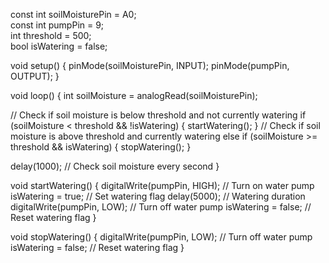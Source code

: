 const int soilMoisturePin = A0;    
const int pumpPin = 9;            
int threshold = 500;          
bool isWatering = false;          

void setup() {
  pinMode(soilMoisturePin, INPUT);
  pinMode(pumpPin, OUTPUT);
}

void loop() {
  int soilMoisture = analogRead(soilMoisturePin);

  // Check if soil moisture is below threshold and not currently watering
  if (soilMoisture < threshold && !isWatering) {
    startWatering();
  } 
  // Check if soil moisture is above threshold and currently watering
  else if (soilMoisture >= threshold && isWatering) {
    stopWatering();
  }
  
  delay(1000); // Check soil moisture every second
}

void startWatering() {
  digitalWrite(pumpPin, HIGH); // Turn on water pump
  isWatering = true;           // Set watering flag
  delay(5000);                 // Watering duration 
  digitalWrite(pumpPin, LOW);  // Turn off water pump
  isWatering = false;          // Reset watering flag
}

void stopWatering() {
  digitalWrite(pumpPin, LOW);  // Turn off water pump
  isWatering = false;          // Reset watering flag
}